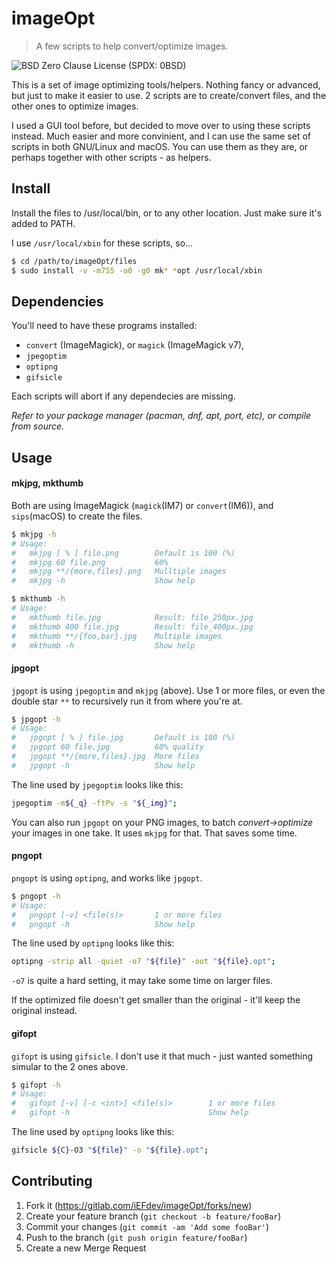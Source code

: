 # imageOpt

> A few scripts to help convert/optimize images.

![][license]

This is a set of image optimizing tools/helpers. Nothing fancy or advanced, but just to make it easier to use. 2 scripts are to create/convert files, and the other ones to optimize images.

I used a GUI tool before, but decided to move over to using these scripts instead. Much easier and more convinient, and I can use the same set of scripts in both GNU/Linux and macOS. You can use them as they are, or perhaps together with other scripts - as helpers.


## Install

Install the files to /usr/local/bin, or to any other location. Just make sure it's added to PATH.

I use `/usr/local/xbin` for these scripts, so...

```bash
$ cd /path/to/imageOpt/files
$ sudo install -v -m755 -o0 -g0 mk* *opt /usr/local/xbin
```

## Dependencies

You'll need to have these programs installed:

- `convert` (ImageMagick), or `magick` (ImageMagick v7),
- `jpegoptim`
- `optipng`
- `gifsicle`

Each scripts will abort if any dependecies are missing.

_Refer to your package manager (pacman, dnf, apt, port, etc), or compile from source._


## Usage

#### mkjpg, mkthumb

Both are using ImageMagick (`magick`(IM7) or `convert`(IM6)), and `sips`(macOS) to create the files.

```bash
$ mkjpg -h
# Usage:
#   mkjpg [ % ] file.png        Default is 100 (%)
#   mkjpg 60 file.png           60%
#   mkjpg **/{more,files}.png   Mulltiple images
#   mkjpg -h                    Show help

$ mkthumb -h
# Usage:
#   mkthumb file.jpg            Result: file_250px.jpg
#   mkthumb 400 file.jpg        Result: file_400px.jpg
#   mkthumb **/{foo,bar}.jpg    Multiple images
#   mkthumb -h                  Show help
```


#### jpgopt

`jpgopt` is using `jpegoptim` and `mkjpg` (above). Use 1 or more files, or even the double star `**` to recursively run it from where you're at.

```bash
$ jpgopt -h
# Usage:
#   jpgopt [ % ] file.jpg       Default is 100 (%)
#	jpgopt 60 file.jpg          60% quality
#	jpgopt **/{more,files}.jpg  More files
#	jpgopt -h                   Show help
```

The line used by `jpegoptim` looks like this:

```bash
jpegoptim -m${_q} -ftPv -s "${_img}";
```

You can also run `jpgopt` on your PNG images, to batch _convert->optimize_ your images in one take. It uses `mkjpg` for that. That saves some time.


#### pngopt

`pngopt` is using `optipng`, and works like `jpgopt`.

```bash
$ pngopt -h
# Usage:
#	pngopt [-v] <file(s)>       1 or more files
#	pngopt -h                   Show help
```

The line used by `optipng` looks like this:

```bash
optipng -strip all -quiet -o7 "${file}" -out "${file}.opt";
```

`-o7` is quite a hard setting, it may take some time on larger files.

If the optimized file doesn't get smaller than the original - it'll keep the original instead.


#### gifopt

`gifopt` is using `gifsicle`. I don't use it that much - just wanted something simular to the 2 ones above.

```bash
$ gifopt -h
# Usage:
#   gifopt [-v] [-c <int>] <file(s)>        1 or more files
#   gifopt -h                               Show help
```

The line used by `optipng` looks like this:

```bash
gifsicle ${C}-O3 "${file}" -o "${file}.opt";
```


## Contributing

1. Fork it (<https://gitlab.com/iEFdev/imageOpt/forks/new>)
2. Create your feature branch (`git checkout -b feature/fooBar`)
3. Commit your changes (`git commit -am 'Add some fooBar'`)
4. Push to the branch (`git push origin feature/fooBar`)
5. Create a new Merge Request


<!-- Markdown link & img dfn's -->
[license]: https://img.shields.io/badge/License-0BSD-789.svg?style=plastic "BSD Zero Clause License (SPDX: 0BSD)"
[wiki]: https://gitlab.com/iEFdev/imageOpt/wikis/
